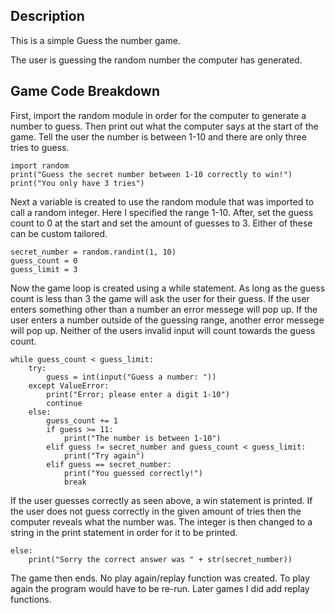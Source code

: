 ## Description

This is a simple Guess the number game.

The user is guessing the random number the computer has generated.

## Game Code Breakdown

First, import the random module in order for the computer to generate a number to guess.
Then print out what the computer says at the start of the game. 
Tell the user the number is between 1-10 and there are only three tries to guess.

```
import random
print("Guess the secret number between 1-10 correctly to win!")
print("You only have 3 tries")
```

Next a variable is created to use the random module that was imported to call a random integer. 
Here I specified the range 1-10.
After, set the guess count to 0 at the start and set the amount of guesses to 3. 
Either of these can be custom tailored.

```
secret_number = random.randint(1, 10)
guess_count = 0
guess_limit = 3
```

Now the game loop is created using a while statement. 
As long as the guess count is less than 3 the game will ask the user for their guess.
If the user enters something other than a number an error messege will pop up.
If the user enters a number outside of the guessing range, another error messege will pop up.
Neither of the users invalid input will count towards the guess count.

```
while guess_count < guess_limit:  
    try:
        guess = int(input("Guess a number: "))
    except ValueError:
        print("Error; please enter a digit 1-10")  
        continue  
    else:
        guess_count += 1
        if guess >= 11:
            print("The number is between 1-10")
        elif guess != secret_number and guess_count < guess_limit:
            print("Try again")
        elif guess == secret_number:
            print("You guessed correctly!")
            break
```

If the user guesses correctly as seen above, a win statement is printed.
If the user does not guess correctly in the given amount of tries then the computer reveals what the number was.
The integer is then changed to a string in the print statement in order for it to be printed.
```
else:
    print("Sorry the correct answer was " + str(secret_number))
```

The game then ends. No play again/replay function was created. To play again the program would have to be re-run.
Later games I did add replay functions.
